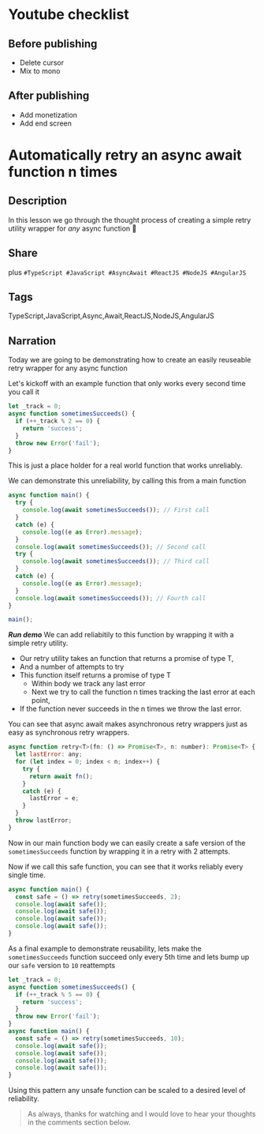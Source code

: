# Youtube checklist
## Before publishing
* Delete cursor
* Mix to mono
## After publishing
* Add monetization
* Add end screen

# Automatically retry an async await function n times

## Description
In this lesson we go through the thought process of creating a simple retry utility wrapper for *any* async function 🌹

## Share
<description> plus
`#TypeScript #JavaScript #AsyncAwait #ReactJS #NodeJS #AngularJS`

## Tags
TypeScript,JavaScript,Async,Await,ReactJS,NodeJS,AngularJS

## Narration
Today we are going to be demonstrating how to create an easily reuseable retry wrapper for any async function

Let's kickoff with an example function that only works every second time you call it

```js
let _track = 0;
async function sometimesSucceeds() {
  if (++_track % 2 == 0) {
    return 'success';
  }
  throw new Error('fail');
}
```

This is just a place holder for a real world function that works unreliably.

We can demonstrate this unreliability, by calling this from a main function

```js
async function main() {
  try {
    console.log(await sometimesSucceeds()); // First call
  }
  catch (e) {
    console.log((e as Error).message);
  }
  console.log(await sometimesSucceeds()); // Second call
  try {
    console.log(await sometimesSucceeds()); // Third call
  }
  catch (e) {
    console.log((e as Error).message);
  }
  console.log(await sometimesSucceeds()); // Fourth call
}

main();
```

***Run demo***
We can add reliabitily to this function by wrapping it with a simple retry utility.
* Our retry utility takes an function that returns a promise of type T,
* And a number of attempts to try
* This function itself returns a promise of type T
  * Within body we track any last error
  * Next we try to call the function n times tracking the last error at each point,
* If the function never succeeds in the n times we throw the last error.

You can see that async await makes asynchronous retry wrappers just as easy as synchronous retry wrappers.

```js
async function retry<T>(fn: () => Promise<T>, n: number): Promise<T> {
  let lastError: any;
  for (let index = 0; index < n; index++) {
    try {
      return await fn();
    }
    catch (e) {
      lastError = e;
    }
  }
  throw lastError;
}
```

Now in our main function body we can easily create a safe version of the `sometimesSucceeds` function by wrapping it in a retry with 2 attempts.

Now if we call this safe function, you can see that it works reliably every single time.

```js
async function main() {
  const safe = () => retry(sometimesSucceeds, 2);
  console.log(await safe());
  console.log(await safe());
  console.log(await safe());
  console.log(await safe());
}
```

As a final example to demonstrate reusability, lets make the `sometimesSucceeds` function succeed only every 5th time and lets bump up our `safe` version to `10` reattempts

```js
let _track = 0;
async function sometimesSucceeds() {
  if (++_track % 5 == 0) {
    return 'success';
  }
  throw new Error('fail');
}
async function main() {
  const safe = () => retry(sometimesSucceeds, 10);
  console.log(await safe());
  console.log(await safe());
  console.log(await safe());
  console.log(await safe());
}
```

Using this pattern any unsafe function can be scaled to a desired level of reliability.

> As always, thanks for watching and I would love to hear your thoughts in the comments section below.
